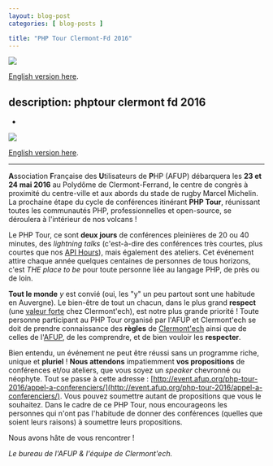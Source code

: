 ```yaml
---
layout: blog-post
categories: [ blog-posts ]

title: "PHP Tour Clermont-Fd 2016"
---
```


![](/images/blog-posts/phptour.png)

[English version here](http://clermontech.org/blog-posts/phptour-clermont-fd-2016-en.html).

description: phptour clermont fd 2016
---
-

![](/images/blog-posts/phptour.png)

[English version here](http://clermontech.org/blog-posts/phptour-clermont-fd-2016-en.html).

---


**A**ssociation **F**rançaise des **U**tilisateurs de **P**HP (AFUP)
débarquera les **23 et 24 mai 2016** au Polydôme de Clermont-Ferrand, le centre
de congrès à proximité du centre-ville et aux abords du stade de rugby Marcel
Michelin. La prochaine étape du cycle de conférences itinérant **PHP Tour**,
réunissant toutes les communautés PHP, professionnelles et open-source, se
déroulera à l'intérieur de nos volcans !

Le PHP Tour, ce sont **deux jours** de conférences pleinières de 20 ou 40
minutes, des _lightning talks_ (c'est-à-dire des conférences très courtes, plus
courtes que nos [API Hours](/api-hours/)), mais également des ateliers. Cet
événement attire chaque année quelques centaines de personnes de tous horizons,
c'est _THE place to be_ pour toute personne liée au langage PHP, de près ou de
loin.

**Tout le monde** _y_ est convié (oui, les "y" un peu partout sont une habitude
en Auvergne). Le bien-être de tout un chacun, dans le plus grand **respect**
(une [valeur forte](/) chez Clermont'ech), est notre plus grande priorité !
Toute personne participant au PHP Tour organisé par l'AFUP et Clermont'ech se
doit de prendre connaissance des **règles** de
[Clermont'ech](/code-of-conduct.html) ainsi que de celles de
l'[AFUP](http://afup.org/pages/site/?route=code-de-conduite/80), de les
comprendre, et de bien vouloir les **respecter**.

Bien entendu, un événement ne peut être réussi sans un programme riche, unique
et **pluriel** ! **Nous attendons** impatiemment **vos propositions** de
conférences et/ou ateliers, que vous soyez un _speaker_ chevronné ou néophyte.
Tout se passe à cette adresse :
[http://event.afup.org/php-tour-2016/appel-a-conferenciers/](http://event.afup.org/php-tour-2016/appel-a-conferenciers/).
Vous pouvez soumettre autant de propositions que vous le souhaitez. Dans le
cadre de ce PHP Tour, nous encourageons les personnes qui n'ont pas l'habitude
de donner des conférences (quelles que soient leurs raisons) à soumettre leurs
propositions.

Nous avons hâte de vous rencontrer !

_Le bureau de l'AFUP &amp; l'équipe de Clermont'ech._
